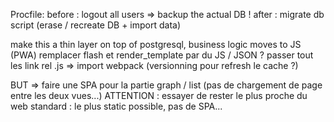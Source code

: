 Procfile:
before : logout all users
  => backup the actual DB !
after : migrate db script (erase / recreate DB + import data)

make this a thin layer on top of postgresql, business logic moves to JS (PWA)
remplacer flash et render_template par du JS / JSON ?
passer tout les link rel .js => import webpack (versionning pour refresh le cache ?)

BUT => faire une SPA pour la partie graph / list (pas de chargement de page entre les deux vues...)
ATTENTION : essayer de rester le plus proche du web standard : le plus static possible, pas de SPA...
